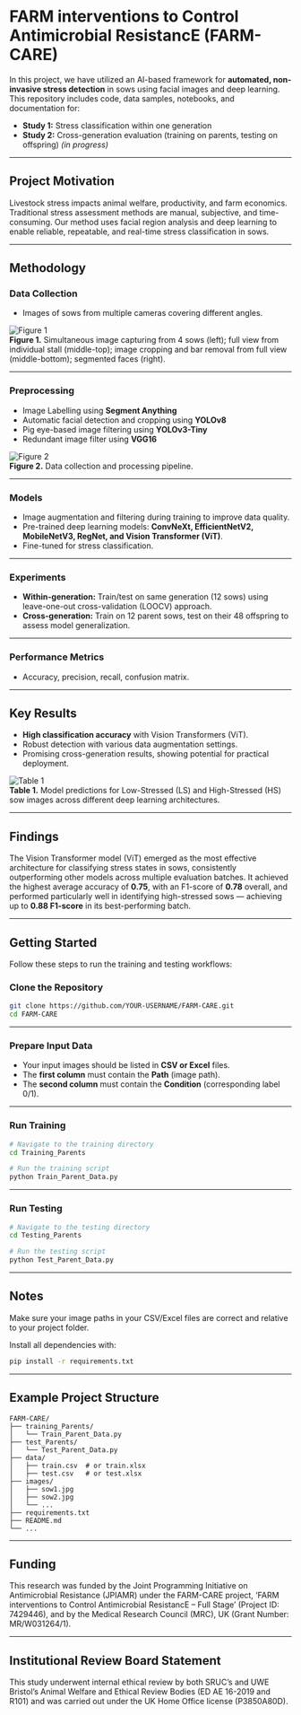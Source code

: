 # FARM interventions to Control Antimicrobial ResistancE (**FARM-CARE**)

In this project, we have utilized an AI-based framework for **automated, non-invasive stress detection** in sows using facial images and deep learning.  
This repository includes code, data samples, notebooks, and documentation for:

- **Study 1:** Stress classification within one generation  
- **Study 2:** Cross-generation evaluation (training on parents, testing on offspring) *(in progress)*

---

## Project Motivation

Livestock stress impacts animal welfare, productivity, and farm economics. Traditional stress assessment methods are manual, subjective, and time-consuming. Our method uses facial region analysis and deep learning to enable reliable, repeatable, and real-time stress classification in sows.

---

## Methodology

### **Data Collection**

- Images of sows from multiple cameras covering different angles.

![Figure 1](https://github.com/user-attachments/assets/929762a8-a427-4451-ae69-dfc3a5cbe796)  
**Figure 1.** Simultaneous image capturing from 4 sows (left); full view from individual stall (middle-top); image cropping and bar removal from full view (middle-bottom); segmented faces (right).

---

### **Preprocessing**

- Image Labelling using **Segment Anything**
- Automatic facial detection and cropping using **YOLOv8**
- Pig eye-based image filtering using **YOLOv3-Tiny**
- Redundant image filter using **VGG16**

![Figure 2](https://github.com/user-attachments/assets/5c6fd238-8fc3-4f14-816b-b65af7874a5c)  
**Figure 2.** Data collection and processing pipeline.

---

### **Models**

- Image augmentation and filtering during training to improve data quality.
- Pre-trained deep learning models: **ConvNeXt, EfficientNetV2, MobileNetV3, RegNet, and Vision Transformer (ViT)**.
- Fine-tuned for stress classification.

---

### **Experiments**

- **Within-generation:** Train/test on same generation (12 sows) using leave-one-out cross-validation (LOOCV) approach.
- **Cross-generation:** Train on 12 parent sows, test on their 48 offspring to assess model generalization.

---

### **Performance Metrics**

- Accuracy, precision, recall, confusion matrix.

---

## Key Results

- **High classification accuracy** with Vision Transformers (ViT).
- Robust detection with various data augmentation settings.
- Promising cross-generation results, showing potential for practical deployment.

![Table 1](https://github.com/user-attachments/assets/dee21982-0850-4a70-acb3-f9e3f3dbc0ba)  
**Table 1.** Model predictions for Low-Stressed (LS) and High-Stressed (HS) sow images across different deep learning architectures.

---

## Findings

The Vision Transformer model (ViT) emerged as the most effective architecture for classifying stress states in sows, consistently outperforming other models across multiple evaluation batches. It achieved the highest average accuracy of **0.75**, with an F1-score of **0.78** overall, and performed particularly well in identifying high-stressed sows — achieving up to **0.88 F1-score** in its best-performing batch.

---

## Getting Started

Follow these steps to run the training and testing workflows:

### Clone the Repository

```bash
git clone https://github.com/YOUR-USERNAME/FARM-CARE.git
cd FARM-CARE
```

---

### Prepare Input Data

- Your input images should be listed in **CSV or Excel** files.
- The **first column** must contain the **Path** (image path).
- The **second column** must contain the **Condition** (corresponding label 0/1).

---

### Run Training

```bash
# Navigate to the training directory
cd Training_Parents

# Run the training script
python Train_Parent_Data.py
```

---

### Run Testing

```bash
# Navigate to the testing directory
cd Testing_Parents

# Run the testing script
python Test_Parent_Data.py
```

---

## Notes

Make sure your image paths in your CSV/Excel files are correct and relative to your project folder.

Install all dependencies with:

```bash
pip install -r requirements.txt
```

---

## Example Project Structure

```plaintext
FARM-CARE/
├── training_Parents/
│   └── Train_Parent_Data.py
├── test_Parents/
│   └── Test_Parent_Data.py
├── data/
│   ├── train.csv  # or train.xlsx
│   ├── test.csv   # or test.xlsx
├── images/
│   ├── sow1.jpg
│   ├── sow2.jpg
│   └── ...
├── requirements.txt
├── README.md
└── ...
```

---

## Funding

This research was funded by the Joint Programming Initiative on Antimicrobial Resistance (JPIAMR) under the FARM-CARE project, ‘FARM interventions to Control Antimicrobial ResistancE – Full Stage’ (Project ID: 7429446), and by the Medical Research Council (MRC), UK (Grant Number: MR/W031264/1).

---

## Institutional Review Board Statement

This study underwent internal ethical review by both SRUC’s and UWE Bristol’s Animal Welfare and Ethical Review Bodies (ED AE 16-2019 and R101) and was carried out under the UK Home Office license (P3850A80D).


